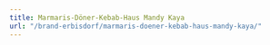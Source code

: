 ```yaml
---
title: Marmaris-Döner-Kebab-Haus Mandy Kaya
url: "/brand-erbisdorf/marmaris-doener-kebab-haus-mandy-kaya/"
---
```

